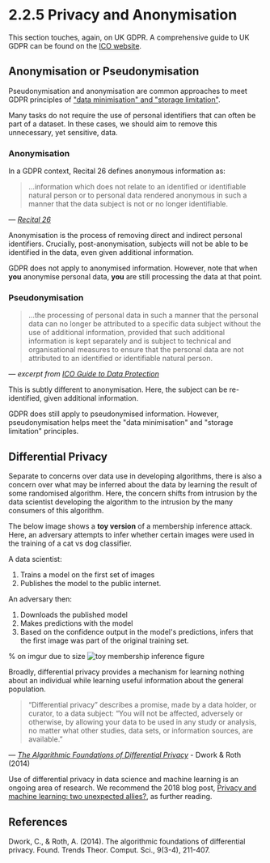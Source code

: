 # 2.2.5 Privacy and Anonymisation

This section touches, again, on UK GDPR. A comprehensive guide to UK GDPR can be found on the [ICO website](https://ico.org.uk/for-organisations/guide-to-data-protection/guide-to-the-general-data-protection-regulation-gdpr/).

## Anonymisation or Pseudonymisation

Pseudonymisation and anonymisation are common approaches to meet GDPR principles of ["data minimisation" and "storage limitation"](https://www.privacy-regulation.eu/en/article-5-principles-relating-to-processing-of-personal-data-GDPR.htm).

Many tasks do not require the use of personal identifiers that can often be part of a dataset. In these cases, we should aim to remove this unnecessary, yet sensitive, data.

### Anonymisation

In a GDPR context, Recital 26 defines anonymous information as:
> …information which does not relate to an identified or identifiable natural person or to personal data rendered anonymous in such a manner that the data subject is not or no longer identifiable.

— *[Recital 26](https://www.privacy-regulation.eu/en/recital-26-GDPR.htm)*

Anonymisation is the process of removing direct and indirect personal identifiers. Crucially, post-anonymisation, subjects will not be able to be identified in the data, even given additional information.

GDPR does not apply to anonymised information. However, note that when **you** anonymise personal data, **you** are still processing the data at that point.


### Pseudonymisation

> …the processing of personal data in such a manner that the personal data can no longer be attributed to a specific data subject without the use of additional information, provided that such additional information is kept separately and is subject to technical and organisational measures to ensure that the personal data are not attributed to an identified or identifiable natural person.

—  *excerpt from [ICO Guide to Data Protection](https://ico.org.uk/for-organisations/guide-to-data-protection/guide-to-the-general-data-protection-regulation-gdpr/what-is-personal-data/what-is-personal-data/#pd4)*

This is subtly different to anonymisation. Here, the subject can be re-identified, given additional information.

GDPR does still apply to pseudonymised information. However, pseudonymisation helps meet the "data minimisation" and "storage limitation" principles.


## Differential Privacy

Separate to concerns over data use in developing algorithms, there is also a concern over what may be inferred about the data by learning the result of some randomised algorithm. Here, the concern shifts from intrusion by the data scientist developing the algorithm to the intrusion by the many consumers of this algorithm.

The below image shows a **toy version** of a membership inference attack.  Here, an adversary attempts to infer whether certain images were used in the training of a cat vs dog classifier.

A data scientist:
1. Trains a model on the first set of images
2. Publishes the model to the public internet.


An adversary then:

1. Downloads the published model
2. Makes predictions with the model
3. Based on the confidence output in the model's predictions, infers that the first image was part of the original training set.

% on imgur due to size
![toy membership inference figure](https://i.imgur.com/ujb8iPk.jpg)

Broadly, differential privacy provides a mechanism for learning nothing about an individual while learning useful information about the general population.

> “Differential privacy” describes a promise, made by a data holder, or curator, to a data subject: “You will not be affected, adversely or otherwise, by allowing your data to be used in any study or analysis, no matter what other studies, data sets, or information sources, are available.”

—  *[The Algorithmic Foundations of Differential Privacy](https://www.tau.ac.il/~saharon/BigData2018/privacybook.pdf)* - Dwork & Roth (2014)

Use of differential privacy in data science and machine learning is an ongoing area of research.
We recommend the 2018 blog post, [Privacy and machine learning: two unexpected allies?](http://www.cleverhans.io/privacy/2018/04/29/privacy-and-machine-learning.html), as further reading.


## References

Dwork, C., & Roth, A. (2014). The algorithmic foundations of differential privacy. Found. Trends Theor. Comput. Sci., 9(3-4), 211-407.
